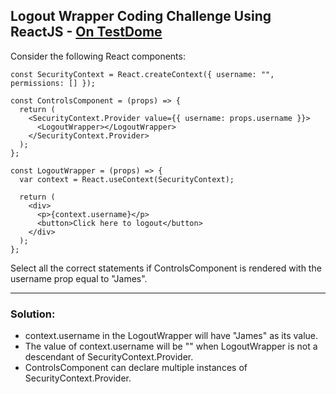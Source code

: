 ## Logout Wrapper Coding Challenge Using ReactJS - [On TestDome](https://app.testdome.com/questions/react-js/logout-wrapper/77767)

Consider the following React components:
```
const SecurityContext = React.createContext({ username: "", permissions: [] });

const ControlsComponent = (props) => {
  return (
    <SecurityContext.Provider value={{ username: props.username }}>
      <LogoutWrapper></LogoutWrapper>
    </SecurityContext.Provider>
  );
};

const LogoutWrapper = (props) => {
  var context = React.useContext(SecurityContext);
  
  return (
    <div>
      <p>{context.username}</p>
      <button>Click here to logout</button>
    </div>
  );
};
```
Select all the correct statements if ControlsComponent is rendered with the username prop equal to "James".

---
### Solution:
- context.username in the LogoutWrapper will have "James" as its value.
- The value of context.username will be "" when LogoutWrapper is not a descendant of SecurityContext.Provider.
- ControlsComponent can declare multiple instances of SecurityContext.Provider.
